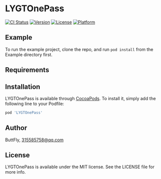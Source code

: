 # LYGTOnePass

[![CI Status](https://img.shields.io/travis/ButtFly/LYGTOnePass.svg?style=flat)](https://travis-ci.org/ButtFly/LYGTOnePass)
[![Version](https://img.shields.io/cocoapods/v/LYGTOnePass.svg?style=flat)](https://cocoapods.org/pods/LYGTOnePass)
[![License](https://img.shields.io/cocoapods/l/LYGTOnePass.svg?style=flat)](https://cocoapods.org/pods/LYGTOnePass)
[![Platform](https://img.shields.io/cocoapods/p/LYGTOnePass.svg?style=flat)](https://cocoapods.org/pods/LYGTOnePass)

## Example

To run the example project, clone the repo, and run `pod install` from the Example directory first.

## Requirements

## Installation

LYGTOnePass is available through [CocoaPods](https://cocoapods.org). To install
it, simply add the following line to your Podfile:

```ruby
pod 'LYGTOnePass'
```

## Author

ButtFly, 315585758@qq.com

## License

LYGTOnePass is available under the MIT license. See the LICENSE file for more info.
